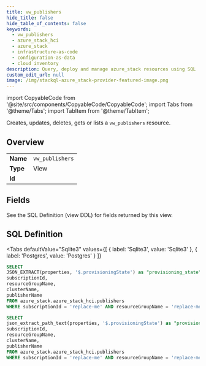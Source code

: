 ```yaml
--- 
title: vw_publishers
hide_title: false
hide_table_of_contents: false
keywords:
  - vw_publishers
  - azure_stack_hci
  - azure_stack
  - infrastructure-as-code
  - configuration-as-data
  - cloud inventory
description: Query, deploy and manage azure_stack resources using SQL
custom_edit_url: null
image: /img/stackql-azure_stack-provider-featured-image.png
---
```


import CopyableCode from '@site/src/components/CopyableCode/CopyableCode';
import Tabs from '@theme/Tabs';
import TabItem from '@theme/TabItem';

Creates, updates, deletes, gets or lists a <code>vw_publishers</code> resource.

## Overview
<table><tbody>
<tr><td><b>Name</b></td><td><code>vw_publishers</code></td></tr>
<tr><td><b>Type</b></td><td>View</td></tr>
<tr><td><b>Id</b></td><td><CopyableCode code="azure_stack.azure_stack_hci.vw_publishers" /></td></tr>
</tbody></table>

## Fields

See the SQL Definition (view DDL) for fields returned by this view.

## SQL Definition

<Tabs
defaultValue="Sqlite3"
values={[
{ label: 'Sqlite3', value: 'Sqlite3' },
{ label: 'Postgres', value: 'Postgres' }
]}
>
<TabItem value="Sqlite3">

```sql
SELECT
JSON_EXTRACT(properties, '$.provisioningState') as "provisioning_state",
subscriptionId,
resourceGroupName,
clusterName,
publisherName
FROM azure_stack.azure_stack_hci.publishers
WHERE subscriptionId = 'replace-me' AND resourceGroupName = 'replace-me' AND clusterName = 'replace-me';
```

</TabItem>
<TabItem value="Postgres">

```sql
SELECT
json_extract_path_text(properties, '$.provisioningState') as "provisioning_state",
subscriptionId,
resourceGroupName,
clusterName,
publisherName
FROM azure_stack.azure_stack_hci.publishers
WHERE subscriptionId = 'replace-me' AND resourceGroupName = 'replace-me' AND clusterName = 'replace-me';
```

</TabItem>
</Tabs>
